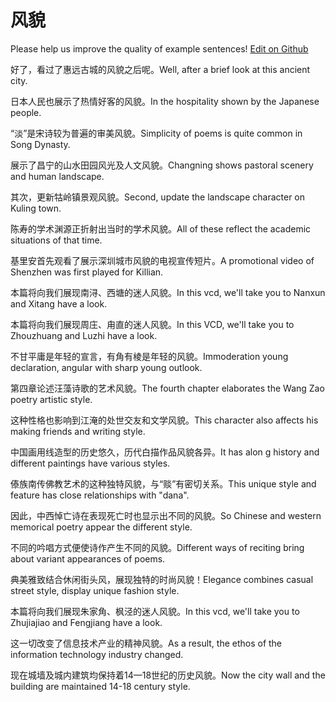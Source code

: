 # 风貌

Please help us improve the quality of example sentences! [Edit on Github](https://github.com/jiyushe/jiyu-example-sentence-source/blob/main/chinese/fengmao_1.md)

<p><span class="chinese">好了，看过了惠远古城的风貌之后呢。</span><span class="english">Well, after a brief look at this ancient city.</span></p>

<p><span class="chinese">日本人民也展示了热情好客的风貌。</span><span class="english">In the hospitality shown by the Japanese people.</span></p>

<p><span class="chinese">“淡”是宋诗较为普遍的审美风貌。</span><span class="english">Simplicity of poems is quite common in Song Dynasty.</span></p>

<p><span class="chinese">展示了昌宁的山水田园风光及人文风貌。</span><span class="english">Changning shows pastoral scenery and human landscape.</span></p>

<p><span class="chinese">其次，更新牯岭镇景观风貌。</span><span class="english">Second, update the landscape character on Kuling town.</span></p>

<p><span class="chinese">陈寿的学术渊源正折射出当时的学术风貌。</span><span class="english">All of these reflect the academic situations of that time.</span></p>

<p><span class="chinese">基里安首先观看了展示深圳城市风貌的电视宣传短片。</span><span class="english">A promotional video of Shenzhen was first played for Killian.</span></p>

<p><span class="chinese">本篇将向我们展现南浔、西塘的迷人风貌。</span><span class="english">In this vcd, we'll take you to Nanxun and Xitang have a look.</span></p>

<p><span class="chinese">本篇将向我们展现周庄、甪直的迷人风貌。</span><span class="english">In this VCD, we'll take you to Zhouzhuang and Luzhi have a look.</span></p>

<p><span class="chinese">不甘平庸是年轻的宣言，有角有棱是年轻的风貌。</span><span class="english">Immoderation young declaration, angular with sharp young outlook.</span></p>

<p><span class="chinese">第四章论述汪藻诗歌的艺术风貌。</span><span class="english">The fourth chapter elaborates the Wang Zao poetry artistic style.</span></p>

<p><span class="chinese">这种性格也影响到江淹的处世交友和文学风貌。</span><span class="english">This character also affects his making friends and writing style.</span></p>

<p><span class="chinese">中国画用线造型的历史悠久，历代白描作品风貌各异。</span><span class="english">It has alon g history and different paintings have various styles.</span></p>

<p><span class="chinese">傣族南传佛教艺术的这种独特风貌，与“赕”有密切关系。</span><span class="english">This unique style and feature has close relationships with "dana".</span></p>

<p><span class="chinese">因此，中西悼亡诗在表现死亡时也显示出不同的风貌。</span><span class="english">So Chinese and western memorical poetry appear the different style.</span></p>

<p><span class="chinese">不同的吟唱方式便使诗作产生不同的风貌。</span><span class="english">Different ways of reciting bring about variant appearances of poems.</span></p>

<p><span class="chinese">典美雅致结合休闲街头风，展现独特的时尚风貌！</span><span class="english">Elegance combines casual street style, display unique fashion style.</span></p>

<p><span class="chinese">本篇将向我们展现朱家角、枫泾的迷人风貌。</span><span class="english">In this vcd, we'll take you to Zhujiajiao and Fengjiang have a look.</span></p>

<p><span class="chinese">这一切改变了信息技术产业的精神风貌。</span><span class="english">As a result, the ethos of the information technology industry changed.</span></p>

<p><span class="chinese">现在城墙及城内建筑均保持着14—18世纪的历史风貌。</span><span class="english">Now the city wall and the building are maintained 14-18 century style.</span></p>

